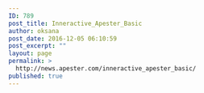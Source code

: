 ```yaml
---
ID: 789
post_title: Inneractive_Apester_Basic
author: oksana
post_date: 2016-12-05 06:10:59
post_excerpt: ""
layout: page
permalink: >
  http://news.apester.com/inneractive_apester_basic/
published: true
---
```

<code>


</code>